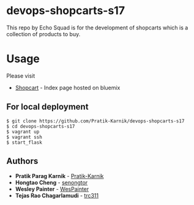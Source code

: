 # devops-shopcarts-s17
This repo by Echo Squad is for the development of shopcarts which is a collection of products to buy.
# Usage
Please visit
* [Shopcart](http://nyu-shopcarts-service.mybluemix.net/) - Index page hosted on bluemix

## For local deployment
    $ git clone https://github.com/Pratik-Karnik/devops-shopcarts-s17
    $ cd devops-shopcarts-s17
    $ vagrant up
    $ vagrant ssh
    $ start_flask

## Authors
* **Pratik Parag Karnik** - [Pratik-Karnik](https://github.com/Pratik-Karnik)
* **Hongtao Cheng** - [senongtor](https://github.com/senongtor)
* **Wesley Painter** - [WesPainter](https://github.com/WesPainter)
* **Tejas Rao Chagarlamudi** - [trc311](https://github.com/trc311)
